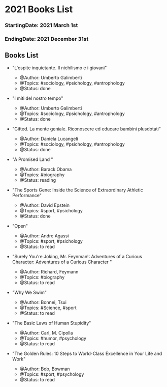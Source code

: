 # 2021 Books List

### StartingDate: 2021 March 1st
### EndingDate: 2021 December 31st

## Books List

- "L'ospite inquietante. Il nichilismo e i giovani" 
    - @Author: Umberto Galimberti
    - @Topics: #sociology, #psichology, #antrophology
    - @Status: done
 
-  "I miti del nostro tempo"
    - @Author: Umberto Galimberti
    - @Topics: #sociology, #psichology, #antrophology
    - @Status: done

-  "Gifted. La mente geniale. Riconoscere ed educare bambini plusdotati"
    - @Author: Daniela Lucangeli
    - @Topics: #sociology, #psichology, #antrophology
    - @Status: done 

-  "A Promised Land "
    - @Author: Barack Obama
    - @Topics: #biography
    - @Status: reading

-  "The Sports Gene: Inside the Science of Extraordinary Athletic Performance"
    - @Author: David Epstein
    - @Topics: #sport, #psichology
    - @Status: done

-  "Open"
    - @Author: Andre Agassi
    - @Topics: #sport, #psichology
    - @Status: to read

-  "Surely You're Joking, Mr. Feynman!: Adventures of a Curious Character: Adventures of a Curious Character "
    - @Author: Richard, Feymann
    - @Topics: #biography
    - @Status: to read

-  "Why We Swim"
    - @Author: Bonnei, Tsui
    - @Topics: #Science, #sport
    - @Status: to read

-  "The Basic Laws of Human Stupidity"
    - @Author: Carl, M. Cipolla
    - @Topics: #humor, #psychology
    - @Status: to read
 - "The Golden Rules: 10 Steps to World-Class Excellence in Your Life and Work"
    - @Author: Bob, Bowman
    - @Topics: #sport, #psychology
    - @Status: to read
